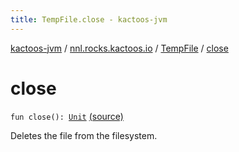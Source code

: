 ```yaml
---
title: TempFile.close - kactoos-jvm
---
```


[kactoos-jvm](../../index.html) / [nnl.rocks.kactoos.io](../index.html) / [TempFile](index.html) / [close](./close.html)

# close

`fun close(): `[`Unit`](https://kotlinlang.org/api/latest/jvm/stdlib/kotlin/-unit/index.html) [(source)](https://github.com/neonailol/kactoos/blob/master/kactoos-jvm/src/main/kotlin/nnl/rocks/kactoos/io/TempFile.kt#L95)

Deletes the file from the filesystem.

